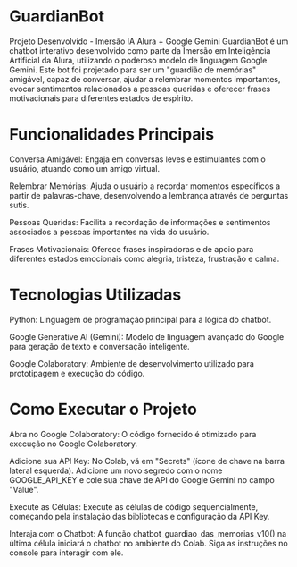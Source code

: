 # GuardianBot

Projeto Desenvolvido - Imersão IA Alura + Google Gemini
GuardianBot é um chatbot interativo desenvolvido como parte da Imersão em Inteligência Artificial da Alura, utilizando o poderoso modelo de linguagem Google Gemini. Este bot foi projetado para ser um "guardião de memórias" amigável, capaz de conversar, ajudar a relembrar momentos importantes, evocar sentimentos relacionados a pessoas queridas e oferecer frases motivacionais para diferentes estados de espírito.

# Funcionalidades Principais

Conversa Amigável: Engaja em conversas leves e estimulantes com o usuário, atuando como um amigo virtual.

Relembrar Memórias: Ajuda o usuário a recordar momentos específicos a partir de palavras-chave, desenvolvendo a lembrança através de perguntas sutis.

Pessoas Queridas: Facilita a recordação de informações e sentimentos associados a pessoas importantes na vida do usuário.

Frases Motivacionais: Oferece frases inspiradoras e de apoio para diferentes estados emocionais como alegria, tristeza, frustração e calma.

# Tecnologias Utilizadas

Python: Linguagem de programação principal para a lógica do chatbot.

Google Generative AI (Gemini): Modelo de linguagem avançado do Google para geração de texto e conversação inteligente.

Google Colaboratory: Ambiente de desenvolvimento utilizado para prototipagem e execução do código.

# Como Executar o Projeto

Abra no Google Colaboratory: O código fornecido é otimizado para execução no Google Colaboratory.

Adicione sua API Key: No Colab, vá em "Secrets" (ícone de chave na barra lateral esquerda). Adicione um novo segredo com o nome GOOGLE_API_KEY e cole sua chave de API do Google Gemini no campo "Value".

Execute as Células: Execute as células de código sequencialmente, começando pela instalação das bibliotecas e configuração da API Key.

Interaja com o Chatbot: A função chatbot_guardiao_das_memorias_v10() na última célula iniciará o chatbot no ambiente do Colab. Siga as instruções no console para interagir com ele.

